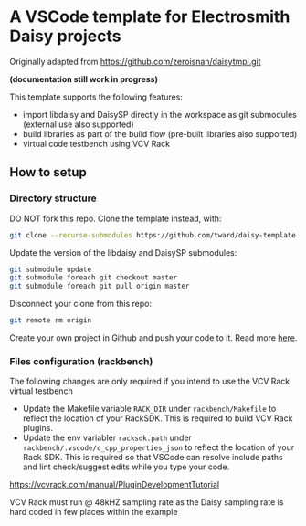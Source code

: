 # A VSCode template for Electrosmith Daisy projects

Originally adapted from <https://github.com/zeroisnan/daisytmpl.git>

**(documentation still work in progress)**

This template supports the following features:
- import libdaisy and DaisySP directly in the workspace as git submodules (external use also supported)
- build libraries as part of the build flow (pre-built libraries also supported)
- virtual code testbench using VCV Rack

## How to setup

### Directory structure

DO NOT fork this repo. Clone the template instead, with:

```bash
git clone --recurse-submodules https://github.com/tward/daisy-template.git myproject
```

Update the version of the libdaisy and DaisySP submodules:
```bash
git submodule update 
git submodule foreach git checkout master 
git submodule foreach git pull origin master 
```

Disconnect your clone from this repo:
```bash
git remote rm origin
```

Create your own project in Github and push your code to it. Read more [here]( https://docs.github.com/en/free-pro-team@latest/github/importing-your-projects-to-github/adding-an-existing-project-to-github-using-the-command-line).


### Files configuration (rackbench)

The following changes are only required if you intend to use the VCV Rack virtual testbench

- Update the Makefile variable `RACK_DIR` under `rackbench/Makefile` to reflect the location of your RackSDK. This is required to build VCV Rack plugins.
- Update the env variabler `racksdk.path` under  `rackbench/.vscode/c_cpp_properties_json` to reflect the location of your Rack SDK. This is required so that VSCode can resolve include paths and lint check/suggest edits while you type your code.



https://vcvrack.com/manual/PluginDevelopmentTutorial

VCV Rack must run @ 48kHZ sampling rate as the Daisy sampling rate is hard coded in few places within the example
